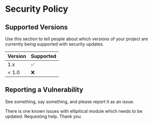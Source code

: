 # Security Policy

## Supported Versions

Use this section to tell people about which versions of your project are
currently being supported with security updates.

| Version | Supported          |
| ------- | ------------------ |
| 1.x     | :white_check_mark: |
| < 1.0   | :x:                |

## Reporting a Vulnerability

See something, say something, and please report it as an issue.

There is one known issues   with ellipitical module which needs to be updated. Requesting help. Thank you.
